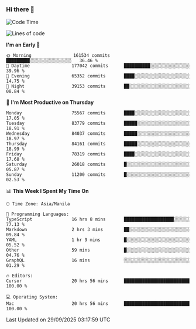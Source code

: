 ### Hi there 👋

<!--START_SECTION:waka-->
![Code Time](http://img.shields.io/badge/Code%20Time-6%2C308%20hrs%2042%20mins-blue)

![Lines of code](https://img.shields.io/badge/From%20Hello%20World%20I%27ve%20Written-147.9%20million%20lines%20of%20code-blue)

**I'm an Early 🐤** 

```text
🌞 Morning                161534 commits      █████████░░░░░░░░░░░░░░░░   36.46 % 
🌆 Daytime                177042 commits      ██████████░░░░░░░░░░░░░░░   39.96 % 
🌃 Evening                65352 commits       ████░░░░░░░░░░░░░░░░░░░░░   14.75 % 
🌙 Night                  39153 commits       ██░░░░░░░░░░░░░░░░░░░░░░░   08.84 % 
```
📅 **I'm Most Productive on Thursday** 

```text
Monday                   75567 commits       ████░░░░░░░░░░░░░░░░░░░░░   17.05 % 
Tuesday                  83779 commits       █████░░░░░░░░░░░░░░░░░░░░   18.91 % 
Wednesday                84037 commits       █████░░░░░░░░░░░░░░░░░░░░   18.97 % 
Thursday                 84161 commits       █████░░░░░░░░░░░░░░░░░░░░   18.99 % 
Friday                   78319 commits       ████░░░░░░░░░░░░░░░░░░░░░   17.68 % 
Saturday                 26018 commits       █░░░░░░░░░░░░░░░░░░░░░░░░   05.87 % 
Sunday                   11200 commits       █░░░░░░░░░░░░░░░░░░░░░░░░   02.53 % 
```


📊 **This Week I Spent My Time On** 

```text
🕑︎ Time Zone: Asia/Manila

💬 Programming Languages: 
TypeScript               16 hrs 8 mins       ███████████████████░░░░░░   77.13 % 
Markdown                 2 hrs 3 mins        ██░░░░░░░░░░░░░░░░░░░░░░░   09.84 % 
YAML                     1 hr 9 mins         █░░░░░░░░░░░░░░░░░░░░░░░░   05.52 % 
Other                    59 mins             █░░░░░░░░░░░░░░░░░░░░░░░░   04.76 % 
GraphQL                  16 mins             ░░░░░░░░░░░░░░░░░░░░░░░░░   01.29 % 

🔥 Editors: 
Cursor                   20 hrs 56 mins      █████████████████████████   100.00 % 

💻 Operating System: 
Mac                      20 hrs 56 mins      █████████████████████████   100.00 % 
```


 Last Updated on 29/09/2025 03:17:59 UTC
<!--END_SECTION:waka-->


<!--
**rad182/rad182** is a ✨ _special_ ✨ repository because its `README.md` (this file) appears on your GitHub profile.

Here are some ideas to get you started:

- 🔭 I’m currently working on ...
- 🌱 I’m currently learning ...
- 👯 I’m looking to collaborate on ...
- 🤔 I’m looking for help with ...
- 💬 Ask me about ...
- 📫 How to reach me: ...
- 😄 Pronouns: ...
- ⚡ Fun fact: ...
-->
